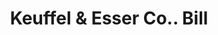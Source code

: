 ---
doi: 10.7916/D83N3FKN
date_other: '1926'
date_other_textual: '1926'
form: printed ephemera
genre:
- Invoices
name:
- Keuffel & Esser Co.
object_in_context_url: https://biggert.cul.columbia.edu/items/view/ave_biggert_01637
subject_hierarchical_geographic:
- Hoboken, New Jersey, United States
subject_name:
- Keuffel & Esser Co.
title: Keuffel & Esser Co.. Bill
sort_title: Keuffel & Esser Co.. Bill
call_number: ave_biggert_01637
coordinates:
- 40.75,-74.03
pid: ave_biggert_01637
identifiers: ave_biggert_01637
thumbnail: https://derivativo-2.library.columbia.edu/iiif/2/ldpd:490754/full/!256,256/0/native.jpg
permalink: "/biggert/ave_biggert_01637/"
layout: iiif-image-page
---